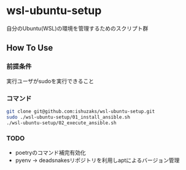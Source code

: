 # wsl-ubuntu-setup

自分のUbuntu(WSL)の環境を管理するためのスクリプト群

## How To Use

### 前提条件

実行ユーザがsudoを実行できること

### コマンド

```bash
git clone git@github.com:ishuzaks/wsl-ubuntu-setup.git
sudo ./wsl-ubuntu-setup/01_install_ansible.sh
./wsl-ubuntu-setup/02_execute_ansible.sh
```

### TODO

- poetryのコマンド補完有効化
- pyenv -> deadsnakesリポジトリを利用しaptによるバージョン管理
